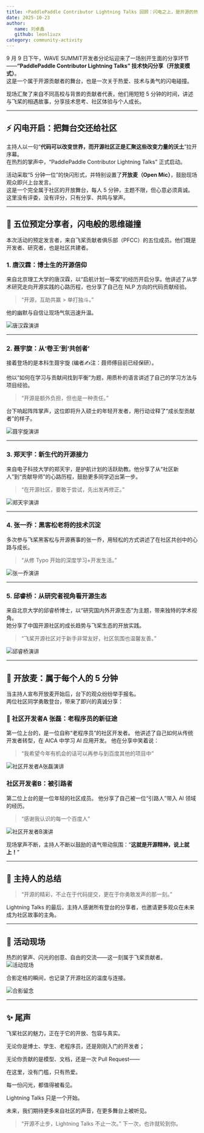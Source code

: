 ```yaml
---
title: ⚡️PaddlePaddle Contributor Lightning Talks 回顾：闪电之上，是开源的热与光
date: 2025-10-23
author:
   name: 刘卓鑫
   github: leonliuzx
category: community-activity
---
```


<style>
figure {
   text-align: center;
}
figcaption {
   color: orange;
   border-bottom: 1px solid #d9d9d9;
   display: inline-block;
   color: #999;
   padding: 2px;
}
</style>

9 月 9 日下午，WAVE SUMMIT开发者分论坛迎来了一场别开生面的分享环节——**“PaddlePaddle Contributor Lightning Talks” 技术快闪分享（开放麦模式）**。  
这是一个属于开源贡献者的舞台，也是一次关于热爱、技术与勇气的闪电碰撞。

现场汇聚了来自不同高校与背景的贡献者代表，他们用短短 5 分钟的时间，讲述与飞桨的相遇故事，分享技术思考、社区体验与个人成长。

<!-- more -->

---

## ⚡️ 闪电开启：把舞台交还给社区

主持人以一句“**代码可以改变世界，而开源社区正是汇聚这些改变力量的沃土**”拉开序幕。  
在热烈的掌声中，“PaddlePaddle Contributor Lightning Talks” 正式启动。

活动采取“5 分钟一位”的快闪形式，并特别设置了**开放麦（Open Mic）**，鼓励现场观众即兴上台发言。  
这是一个完全属于社区的开放舞台，每人 5 分钟，主题不限，但心意必须真诚。这里没有评委，没有评分，只有分享、共鸣与掌声。

---

## 🌟 五位预定分享者，闪电般的思维碰撞

本次活动的预定发言者，来自飞桨贡献者俱乐部（PFCC）的五位成员。他们既是开发者、研究者，也是社区共建者。

### 1. 唐汉霖：博士生的开源信仰

来自北京理工大学的唐汉霖，以“启航计划一等奖”的经历开启分享。他讲述了从学术研究走向开源实践的心路历程，也分享了自己在 NLP 方向的代码贡献经验。

> “开源，互助共赢 > 单打独斗。”

他的幽默与自信让现场气氛迅速升温。

![唐汉霖演讲](../images/pfcc-lightning/tanghanlin.jpg)

---

### 2. 聂宇旋：从‘卷王’到‘共创者’

接着登场的是本科生聂宇旋 (编者✍️注：聂师傅目前已经保研）。

他以“如何在学习与贡献间找到平衡”为题，用质朴的语言讲述了自己的学习方法与项目经验。

> “开源是额外负担，但也是一种责任。”

台下响起阵阵掌声，这位即将升入硕士的年轻开发者，用行动诠释了“成长型贡献者”的样子。

![聂宇旋演讲](../images/pfcc-lightning/nieyuxuan.jpg)

---

### 3. 郑天宇：新生代的开源接力

来自电子科技大学的郑天宇，是护航计划的活跃助教。他分享了从“社区新人”到“贡献导师”的心路历程，鼓励更多同学迈出第一步。

> “在开源社区，要敢于尝试，先出发再修正。”

![郑天宇演讲](../images/pfcc-lightning/zhengtianyu.jpg)

---

### 4. 张一乔：黑客松老将的技术沉淀

多次参与飞桨黑客松与开源赛事的张一乔，用轻松的方式讲述了在社区共创中的心路与成长。

> “从修 Typo 开始的深度学习+开发生活。”

![张一乔演讲](../images/pfcc-lightning/zhangyiqiao.jpg)

---

### 5. 邱睿桥：从研究者视角看开源生态

来自北京大学的邱睿桥博士，以“研究国内外开源生态”为主题，带来独特的学术视角。  
她分享了中国开源社区的成长趋势与飞桨生态的开放实践。

> “飞桨开源社区对于新手非常友好，社区氛围也温馨友善。”

![邱睿桥演讲](../images/pfcc-lightning/qiuruiqiao.jpg)

---

## 🎤 开放麦：属于每个人的 5 分钟

当主持人宣布开放麦开始后，台下的观众纷纷举手报名。  
两位社区同学勇敢登台，带来了即兴的真诚分享：

### 🌱 社区开发者A 张磊：老程序员的新征途

第一位上台的，是一位自称“老程序员”的社区开发者。
他讲述了自己如何从传统开发者转型，在 AICA 中学习 AI 应用开发。
他在分享中笑着说：

> “我希望今年有机会的话可以再参与到百度其他的项目中”

![社区开发者A张磊演讲](../images/pfcc-lightning/ContributorA.jpg)

### 社区开发者B：被引路者

第二位上台的是一位年轻的社区成员。
他分享了自己被一位“引路人”带入 AI 领域的经历。

> “感谢我认识的每一个百度人”

![社区开发者B演讲](../images/pfcc-lightning/ContributorB.jpg)

现场掌声不断，主持人不断以鼓励的语气带动氛围：“**这就是开源精神，说上就上！**”

---

## 💬 主持人的总结

> “开源的精彩，不止在于代码提交，更在于你勇敢发声的那一刻。”

Lightning Talks 的最后，主持人感谢所有登台的分享者，也邀请更多观众在未来成为社区故事的主角。

---

## 📸 活动现场

热烈的掌声、闪光的创意、自由的交流——这一刻属于飞桨贡献者。  
![活动现场](../images/pfcc-lightning/stage.jpg)

合影定格的瞬间，也记录了开源社区的温度与连接。

![合影留念](../images/pfcc-lightning/group.jpg)

---

## ✨ 尾声

飞桨社区的魅力，正在于它的开放、包容与真实。

无论你是博士、学生、老程序员，还是刚刚入门的开发者；

无论你贡献的是模型、文档，还是一次 Pull Request——

在这里，没有门槛，只有热爱。

每一份闪光，都值得被看见。

Lightning Talks 只是一个开始。

未来，我们期待更多来自社区的声音，在更多舞台上被听见。

> “开源不止步，Lightning Talks 不止一次。”
> 下一次，也许就轮到你。
